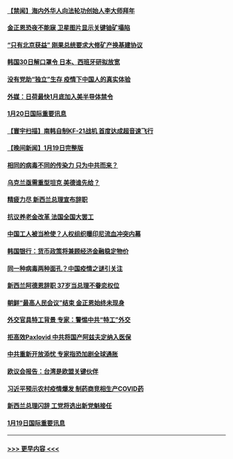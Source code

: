 #### [【禁闻】海内外华人向法轮功创始人李大师拜年](../pages/prog202/a103629718.md?t=01210343) 
#### [金正恩恐夜不能寐 卫星图片显示关键铀矿塌陷](../pages/prog202/a103629297.md?t=01210343) 
#### [“只有北京获益” 刚果总统要求大修矿产换基建协议](../pages/prog202/a103629293.md?t=01210343) 
#### [韩国30日解口罩令 日本、西班牙研拟放宽](../pages/prog202/a103629310.md?t=01210343) 
#### [没有党助“独立”生存 疫情下中国人的真实体验](../pages/prog202/a103629281.md?t=01210343) 
#### [外媒：日荷最快1月底加入美半导体禁令](../pages/prog202/a103629309.md?t=01210343) 
#### [1月20日国际重要讯息](../pages/prog202/a103629308.md?t=01210343) 
#### [【寰宇扫描】南韩自制KF-21战机 首度达成超音速飞行](../pages/prog202/a103629126.md?t=01210343) 
#### [【晚间新闻】1月19日完整版](../pages/prog202/a103629109.md?t=01210343) 
#### [相同的病毒不同的传染力 只为中共而来？](../pages/prog202/a103629031.md?t=01210343) 
#### [乌克兰亟需重型坦克 美德谁先给？](../pages/prog202/a103629025.md?t=01210343) 
#### [精疲力尽 新西兰总理宣布辞职](../pages/prog202/a103629026.md?t=01210343) 
#### [抗议养老金改革 法国全国大罢工](../pages/prog202/a103629047.md?t=01210343) 
#### [中国工人被当枪使？人权组织曝印尼流血冲突内幕](../pages/prog202/a103628900.md?t=01210343) 
#### [韩国银行：货币政策将兼顾经济金融稳定物价](../pages/prog202/a103628823.md?t=01210343) 
#### [同一种病毒两种面孔？中国疫情之谜引关注](../pages/prog202/a103628833.md?t=01210343) 
#### [新西兰阿德恩辞职 37岁当总理不眷恋权位](../pages/prog202/a103628819.md?t=01210343) 
#### [朝鲜“最高人民会议”结束 金正恩始终未现身](../pages/prog202/a103628759.md?t=01210343) 
#### [外交官具特工背景 专家：警惕中共“特工”外交](../pages/prog202/a103628720.md?t=01210343) 
#### [拒高效Paxlovid 中共将国产阿兹夫定纳入医保](../pages/prog202/a103628529.md?t=01210343) 
#### [中共重新开放添忧 专家指恐加剧全球通胀](../pages/prog202/a103628524.md?t=01210343) 
#### [欧议会报告：台湾是欧盟关键伙伴](../pages/prog202/a103628552.md?t=01210343) 
#### [习近平预示农村疫情爆发 制药商竞相生产COVID药](../pages/prog202/a103628533.md?t=01210343) 
#### [新西兰总理闪辞 工党将选出新党魁接任](../pages/prog202/a103628551.md?t=01210343) 
#### [1月19日国际重要讯息](../pages/prog202/a103628549.md?t=01210343) 

----
#### [ >>> 更早内容 <<< ](../indexes/prog202-earlier.md)
